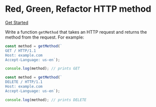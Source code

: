 # Red, Green, Refactor HTTP method

[Get Started](https://github.com/alchemycodelab/red-green-refactor-method-build)

Write a function `getMethod` that takes an HTTP request and returns the method from
the request. For example:

```js
const method = getMethod(`
GET / HTTP/1.1
Host: example.com
Accept-Language: us-en`);

console.log(method); // prints GET
```

```js
const method = getMethod(`
DELETE / HTTP/1.1
Host: example.com
Accept-Language: us-en`);

console.log(method); // prints DELETE
```

